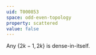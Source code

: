 ```yaml
---
uid: T000853
space: odd-even-topology
property: scattered
value: false
---
```

Any $\{2k-1,2k\}$ is dense-in-itself.

